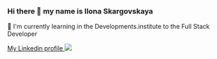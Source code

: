 ### Hi there 👋 my name is Ilona Skargovskaya

🌱 I'm currently learning in the Developments.institute to the Full Stack Developer

<a href="https://www.linkedin.com/in/ilona-skargovskaya/">My Linkedin profile
<img src="![linkedin](https://user-images.githubusercontent.com/92672160/216148885-37d4d025-d280-4d73-b623-87db24bc7b6b.png)"></a>

<!--
**IlonaSkargovskaya/IlonaSkargovskaya** is a ✨ _special_ ✨ repository because its `README.md` (this file) appears on your GitHub profile.

Here are some ideas to get you started:

- 🔭 I’m currently working on ...
- 🌱 I’m currently learning ...
- 👯 I’m looking to collaborate on ...
- 🤔 I’m looking for help with ...
- 💬 Ask me about ...
- 📫 How to reach me: ...
- 😄 Pronouns: ...
- ⚡ Fun fact: ...
-->
